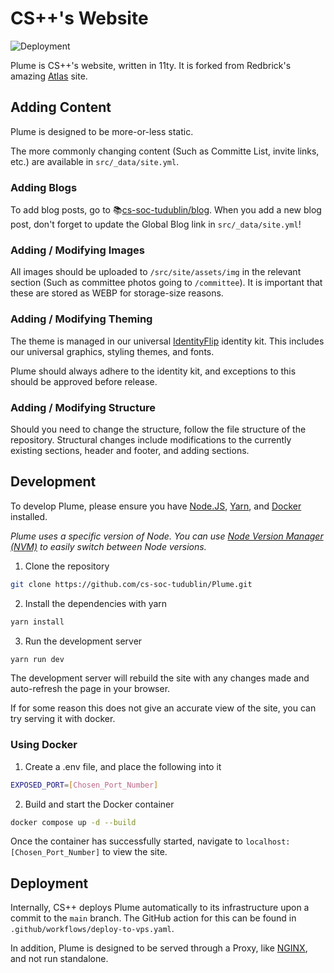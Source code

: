 # CS++'s Website

![Deployment](https://img.shields.io/github/actions/workflow/status/cs-soc-tudublin/plume/deploy-to-vps.yaml)

Plume is CS++'s website, written in 11ty.
It is forked from Redbrick's amazing [Atlas](https://github.com/redbrick/atlas) site.


## Adding Content

Plume is designed to be more-or-less static.

The more commonly changing content (Such as Committe List, invite links, etc.) are available in `src/_data/site.yml`.

### Adding Blogs

To add blog posts, go to 📚[cs-soc-tudublin/blog](https://github.com/cs-soc-tudublin/blog). When you add a new blog post, don't forget to update the Global Blog link in `src/_data/site.yml`!

### Adding / Modifying Images

All images should be uploaded to `/src/site/assets/img` in the relevant section (Such as committee photos going to `/committee`). It is important that these are stored as WEBP for storage-size reasons.

### Adding / Modifying Theming

The theme is managed in our universal [IdentityFlip](https://github.com/cs-soc-tudublin/IdentityFlip) identity kit.
This includes our universal graphics, styling themes, and fonts.

Plume should always adhere to the identity kit, and exceptions to this should be approved before release.

### Adding / Modifying Structure

Should you need to change the structure, follow the file structure of the repository. Structural changes include modifications to the currently existing sections, header and footer, and adding sections.

## Development

To develop Plume, please ensure you have [Node.JS](https://nodejs.org/), [Yarn](https://yarnpkg.com/), and [Docker](https://www.docker.com/) installed.

_Plume uses a specific version of Node. You can use [Node Version Manager (NVM)](https://github.com/nvm-sh/nvm) to easily switch between Node versions._

1. Clone the repository

```bash
git clone https://github.com/cs-soc-tudublin/Plume.git
```

2. Install the dependencies with yarn

```bash
yarn install
```

3. Run the development server

```bash
yarn run dev
```

The development server will rebuild the site with any changes made and auto-refresh the page in your browser.

If for some reason this does not give an accurate view of the site, you can try serving it with docker.

### Using Docker

1. Create a .env file, and place the following into it

```bash
EXPOSED_PORT=[Chosen_Port_Number]
```

2. Build and start the Docker container

```bash
docker compose up -d --build
```

Once the container has successfully started, navigate to `localhost:[Chosen_Port_Number]` to view the site.

## Deployment

Internally, CS++ deploys Plume automatically to its infrastructure upon a commit to the `main` branch. The GitHub action for this can be found in `.github/workflows/deploy-to-vps.yaml`.

In addition, Plume is designed to be served through a Proxy, like [NGINX](https://nginx.org/), and not run standalone.
